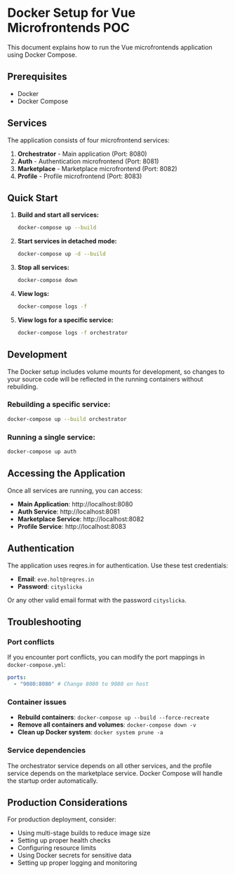 # Docker Setup for Vue Microfrontends POC

This document explains how to run the Vue microfrontends application using Docker Compose.

## Prerequisites

- Docker
- Docker Compose

## Services

The application consists of four microfrontend services:

1. **Orchestrator** - Main application (Port: 8080)
2. **Auth** - Authentication microfrontend (Port: 8081)
3. **Marketplace** - Marketplace microfrontend (Port: 8082)
4. **Profile** - Profile microfrontend (Port: 8083)

## Quick Start

1. **Build and start all services:**

   ```bash
   docker-compose up --build
   ```

2. **Start services in detached mode:**

   ```bash
   docker-compose up -d --build
   ```

3. **Stop all services:**

   ```bash
   docker-compose down
   ```

4. **View logs:**

   ```bash
   docker-compose logs -f
   ```

5. **View logs for a specific service:**
   ```bash
   docker-compose logs -f orchestrator
   ```

## Development

The Docker setup includes volume mounts for development, so changes to your source code will be reflected in the running containers without rebuilding.

### Rebuilding a specific service:

```bash
docker-compose up --build orchestrator
```

### Running a single service:

```bash
docker-compose up auth
```

## Accessing the Application

Once all services are running, you can access:

- **Main Application**: http://localhost:8080
- **Auth Service**: http://localhost:8081
- **Marketplace Service**: http://localhost:8082
- **Profile Service**: http://localhost:8083

## Authentication

The application uses reqres.in for authentication. Use these test credentials:

- **Email**: `eve.holt@reqres.in`
- **Password**: `cityslicka`

Or any other valid email format with the password `cityslicka`.

## Troubleshooting

### Port conflicts

If you encounter port conflicts, you can modify the port mappings in `docker-compose.yml`:

```yaml
ports:
  - "9080:8080" # Change 8080 to 9080 on host
```

### Container issues

- **Rebuild containers**: `docker-compose up --build --force-recreate`
- **Remove all containers and volumes**: `docker-compose down -v`
- **Clean up Docker system**: `docker system prune -a`

### Service dependencies

The orchestrator service depends on all other services, and the profile service depends on the marketplace service. Docker Compose will handle the startup order automatically.

## Production Considerations

For production deployment, consider:

- Using multi-stage builds to reduce image size
- Setting up proper health checks
- Configuring resource limits
- Using Docker secrets for sensitive data
- Setting up proper logging and monitoring
